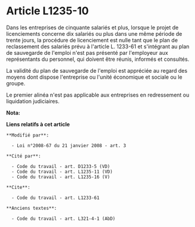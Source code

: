 # Article L1235-10

Dans les entreprises de cinquante salariés et plus, lorsque le projet de licenciements concerne dix salariés ou plus dans une
même période de trente jours, la procédure de licenciement est nulle tant que le plan de reclassement des salariés prévu à
l'article L. 1233-61 et s'intégrant au plan de sauvegarde de l'emploi n'est pas présenté par l'employeur aux représentants du
personnel, qui doivent être réunis, informés et consultés.

La validité du plan de sauvegarde de l'emploi est appréciée au regard des moyens dont dispose l'entreprise ou l'unité
économique et sociale ou le groupe.

Le premier alinéa n'est pas applicable aux entreprises en redressement ou liquidation judiciaires.

**Nota:**



**Liens relatifs à cet article**

	**Modifié par**:

	  - Loi n°2008-67 du 21 janvier 2008 - art. 3

	**Cité par**:

	  - Code du travail - art. D1233-5 (VD)
	  - Code du travail - art. L1235-11 (VD)
	  - Code du travail - art. L1235-16 (V)

	**Cite**:

	  - Code du travail - art. L1233-61

	**Anciens textes**:

	  - Code du travail - art. L321-4-1 (AbD)
